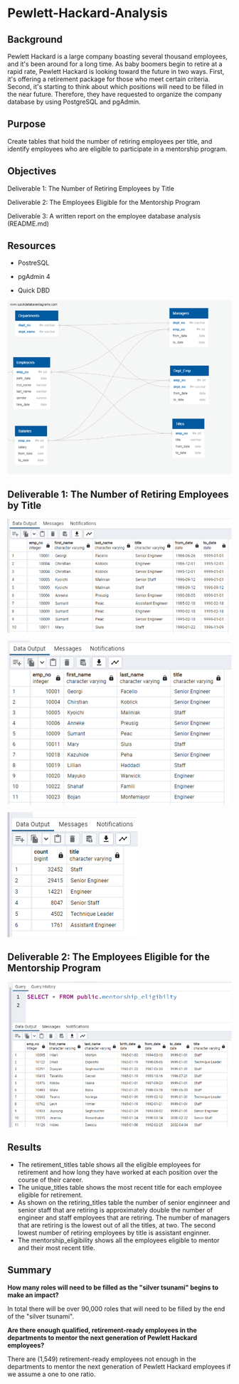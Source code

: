 # Pewlett-Hackard-Analysis

## Background

Pewlett Hackard is a large company boasting several thousand employees, and it's been around for a long time. As baby boomers begin to retire at a rapid rate, Pewlett Hackard is looking toward the future in two ways. First, it's offering a retirement package for those who meet certain criteria. Second, it's starting to think about which positions will need to be filled in the near future. Therefore, they have requested to organize the company database by using PostgreSQL and pgAdmin. 

## Purpose

Create tables that hold the number of retiring employees per title, and identify employees who are eligible to participate in a mentorship program.

## Objectives

Deliverable 1: The Number of Retiring Employees by Title

Deliverable 2: The Employees Eligible for the Mentorship Program

Deliverable 3: A written report on the employee database analysis (README.md)

## Resources

- PostreSQL
- pgAdmin 4

- Quick DBD

![](EmployeeDB.png)

## Deliverable 1: The Number of Retiring Employees by Title

![](image_1.png)

![](image_2.png)

![](image_3.png)

## Deliverable 2: The Employees Eligible for the Mentorship Program

![](image_4.png)

## Results

- The retirement_titles table shows all the eligible employees for retirement and how long they have worked at each position over the course of their career.
- The unique_titles table shows the most recent title for each employee eligible for retirement.
- As shown on the retiring_titles table the number of senior enginneer and senior staff that are retiring is approximately double the number of engineer and staff employees that are retiring. The number of managers that are retiring is the lowest out of all the titles, at two. The second lowest number of retiring employees by title is assistant enginner.
- The mentorship_eligibility shows all the employees eligible to mentor and their most recent title.

## Summary

**How many roles will need to be filled as the "silver tsunami" begins to make an impact?**

In total there will be over 90,000 roles that will need to be filled by the end of the "silver tsunami".

**Are there enough qualified, retirement-ready employees in the departments to mentor the next generation of Pewlett Hackard employees?**

There are (1,549) retirement-ready employees not enough in the departments to mentor the next generation of Pewlett Hackard employees if we assume a one to one ratio.




